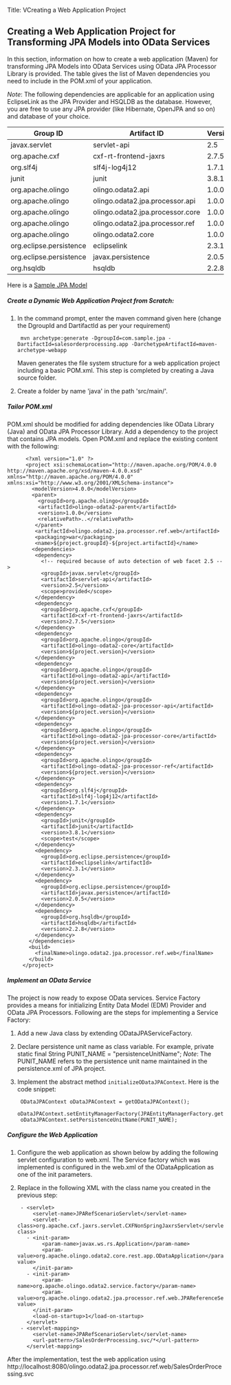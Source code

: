 Title: VCreating a Web Application Project

## Creating a Web Application Project for Transforming JPA Models into OData Services 

In this section, information on how to create a web application (Maven) for transforming JPA Models into OData Services using OData JPA Processor Library is provided.
The table gives the list of Maven dependencies you need to include in the POM.xml of your application.

*Note*: The following dependencies are applicable for an application using EclipseLink as the JPA Provider and HSQLDB as the database. However, you are free to use any JPA provider (like Hibernate, OpenJPA and so on) and database of your choice.


Group ID | Artifact ID | Version
---------|-------------|-------
javax.servlet | servlet-api | 2.5
org.apache.cxf | cxf-rt-frontend-jaxrs | 2.7.5
org.slf4j | slf4j-log4j12 | 1.7.1
junit | junit | 3.8.1
org.apache.olingo | olingo.odata2.api | 1.0.0
org.apache.olingo | olingo.odata2.jpa.processor.api | 1.0.0
org.apache.olingo | olingo.odata2.jpa.processor.core | 1.0.0
org.apache.olingo | olingo.odata2.jpa.processor.ref | 1.0.0
org.apache.olingo | olingo.odata2.core | 1.0.0
org.eclipse.persistence | eclipselink | 2.3.1
org.eclipse.persistence | javax.persistence | 2.0.5
org.hsqldb | hsqldb | 2.2.8
 


Here is a [Sample JPA Model][1] 


##### Create a Dynamic Web Application Project from Scratch:

1. In the command prompt, enter the maven command given here (change the DgroupId and DartifactId as per your requirement)

		mvn archetype:generate -DgroupId=com.sample.jpa -DartifactId=salesorderprocessing.app -DarchetypeArtifactId=maven-archetype-webapp
		
   Maven generates the file system structure for a web application project including a basic POM.xml. This step is completed by creating a Java source folder.
	
2. Create a folder by name 'java' in the path 'src/main/'.

##### Tailor POM.xml 

POM.xml should be modified for adding dependencies like OData Library (Java) and OData JPA Processor Library. Add a dependency to the project that contains JPA models. Open POM.xml and replace the existing content with the following:

		  <?xml version="1.0" ?> 
		  <project xsi:schemaLocation="http://maven.apache.org/POM/4.0.0 http://maven.apache.org/xsd/maven-4.0.0.xsd" xmlns="http://maven.apache.org/POM/4.0.0" xmlns:xsi="http://www.w3.org/2001/XMLSchema-instance">
		    <modelVersion>4.0.0</modelVersion> 
		    <parent>
		      <groupId>org.apache.olingo</groupId> 
		      <artifactId>olingo-odata2-parent</artifactId> 
		      <version>1.0.0</version> 
		      <relativePath>..</relativePath> 
		     </parent>
		     <artifactId>olingo.odata2.jpa.processor.ref.web</artifactId> 
		     <packaging>war</packaging> 
		     <name>${project.groupId}-${project.artifactId}</name> 
		    <dependencies>
             <dependency>
               <!-- required because of auto detection of web facet 2.5 -->
               <groupId>javax.servlet</groupId>
               <artifactId>servlet-api</artifactId>
               <version>2.5</version>
               <scope>provided</scope>
             </dependency>
             <dependency>
               <groupId>org.apache.cxf</groupId>
               <artifactId>cxf-rt-frontend-jaxrs</artifactId>
               <version>2.7.5</version>
             </dependency>
             <dependency>
               <groupId>org.apache.olingo</groupId>
               <artifactId>olingo-odata2-core</artifactId>
               <version>${project.version}</version>
             </dependency>
             <dependency>
               <groupId>org.apache.olingo</groupId>
               <artifactId>olingo-odata2-api</artifactId>
               <version>${project.version}</version>
             </dependency>
             <dependency>
               <groupId>org.apache.olingo</groupId>
               <artifactId>olingo-odata2-jpa-processor-api</artifactId>
               <version>${project.version}</version>
             </dependency>
             <dependency>
               <groupId>org.apache.olingo</groupId>
               <artifactId>olingo-odata2-jpa-processor-core</artifactId>
               <version>${project.version}</version>
             </dependency>
             <dependency>
               <groupId>org.apache.olingo</groupId>
               <artifactId>olingo-odata2-jpa-processor-ref</artifactId>
               <version>${project.version}</version>
             </dependency>
             <dependency>
               <groupId>org.slf4j</groupId>
               <artifactId>slf4j-log4j12</artifactId>
               <version>1.7.1</version>
             </dependency>
             <dependency>
               <groupId>junit</groupId>
               <artifactId>junit</artifactId>
               <version>3.8.1</version>
               <scope>test</scope>
             </dependency>
             <dependency>
               <groupId>org.eclipse.persistence</groupId>
               <artifactId>eclipselink</artifactId>
               <version>2.3.1</version>
             </dependency>
             <dependency>
               <groupId>org.eclipse.persistence</groupId>
               <artifactId>javax.persistence</artifactId>
               <version>2.0.5</version>
             </dependency>
             <dependency>
               <groupId>org.hsqldb</groupId>
               <artifactId>hsqldb</artifactId>
               <version>2.2.8</version>
             </dependency>
           </dependencies>
           <build>
             <finalName>olingo.odata2.jpa.processor.ref.web</finalName> 
           </build>
         </project>

##### Implement an OData Service

The project is now ready to expose OData services. Service Factory provides a means for initializing Entity Data Model (EDM) Provider and OData JPA Processors. Following are the steps for implementing a Service Factory:

1. Add a new Java class by extending ODataJPAServiceFactory.
2. Declare persistence unit name as class variable. For example, private static final String PUNIT_NAME = "persistenceUnitName";
   *Note*: The PUNIT_NAME  refers to the persistence unit name maintained in the persistence.xml of JPA project.
3. Implement the abstract method `initializeODataJPAContext`. Here is the code snippet:

		ODataJPAContext oDataJPAContext = getODataJPAContext();
		oDataJPAContext.setEntityManagerFactory(JPAEntityManagerFactory.getEntityManagerFactory(PUNIT_NAME));
		oDataJPAContext.setPersistenceUnitName(PUNIT_NAME);

##### Configure the Web Application

1. Configure the web application as shown below by adding the following servlet configuration to web.xml. The Service factory which was implemented is configured in the web.xml of the ODataApplication as one of the init parameters.
2. Replace in the following XML with the class name you created in the previous step:

		- <servlet>
		    <servlet-name>JPARefScenarioServlet</servlet-name> 
		    <servlet-class>org.apache.cxf.jaxrs.servlet.CXFNonSpringJaxrsServlet</servlet-class> 
          - <init-param>
               <param-name>javax.ws.rs.Application</param-name> 
               <param-value>org.apache.olingo.odata2.core.rest.app.ODataApplication</param-value> 
            </init-param>
          - <init-param>
               <param-name>org.apache.olingo.odata2.service.factory</param-name> 
               <param-value>org.apache.olingo.odata2.jpa.processor.ref.web.JPAReferenceServiceFactory</param-value> 
            </init-param>
            <load-on-startup>1</load-on-startup> 
          </servlet>
        - <servlet-mapping>
            <servlet-name>JPARefScenarioServlet</servlet-name> 
            <url-pattern>/SalesOrderProcessing.svc/*</url-pattern> 
          </servlet-mapping>
		  
After the implementation, test the web application using http://localhost:8080/olingo.odata2.jpa.processor.ref.web/SalesOrderProcessing.svc
	


  [1]: ../../../resources/Sample_JPA_Model.xml